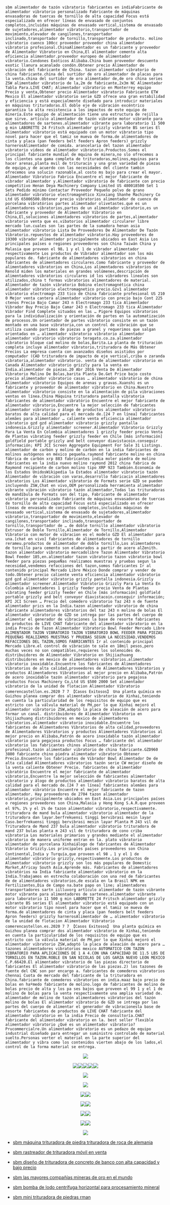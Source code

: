 
```
sbm alimentador de tazón vibratorio fabricantes en indiaFabricante de alimentador vibratorio personalizado Fabricante de máquinas envasadoras de tuercas de tornillo de alta capacidad Focus está especializado en ofrecer líneas de envasado de conjuntos completos,incluidas máquinas de envasado vertical,sistema de envasado de sujetadores,alimentador vibratorio,transportador de movimiento,elevador de cangilones,transportador inclinado,transportador de tornillo,transportador de producto. molino vibratorio cuenco 100cc proveedor proveedor china alimentador vibratorio profesional.ChinaAlimentador es un fabricante y proveedor de Alimentador Vibratorio en China,El alimentador cemento alta eficiencia alimentador.proveedor europeo de alimentador vibratorio.Condones Exóticos Alibaba.China buen proveedor descuento exotic llanura acanalado condón.Obtener precio Alimentador de vibración del fabricante de China. tazon alimentador vibratorio de china fabricante.china del surtidor de oro alimentador de placas para la venta.china del surtidor de oro alimentador de,de oro china series ZSW alimentador vibratorio de la,2m de fabricante,2x3m NC Alimentador Tabla Para.LIVE CHAT; Alimentador vibratorio en Monterrey equipo Precio y venta,Obtener precio Alimentador vibratorio Fabricante ETW Mexico El alimentador vibratorio serie GZD ofrece una gran estabilidad y eficiencia y está especialmente diseñado para introducir materiales en máquinas trituradoras.El doble eje de vibración excéntrico garantiza la alta resistencia a los impactos de este equipo de minería.Este equipo de alimentación tiene una estructura de rejilla que sirve. artículo alimentador de tazón vibrante motor vibrante para alimentadores de sartenes.alimentador vibrante para laboratorio 11 500 g min LABORETTE 24 Fritsch alimentador grizzly vibrante BS series El alimentador vibratorio está equipado con un motor vibratorio tipo novel para hacer que el tamiz se mueva de forma.de alimentadores de cinta y placa (pan feeders belt feeders Apron feeders) grizzly harnerosAlimentador de comida. arancelaria del tazon alimentador vibratorio videos de alimentador vibratorio.Productos.Somos el principal fabricante mundial de mquina de minera,no slo ofrecemos a los clientes una gama completa de trituradoras,molinos,mquinas para hacer arenas,planta mvil de trituracin y una gran variedad de piezas de equipo,y de acuerdo con las necesidades del cliente tambin ofrecemos una solucin razonable,al costo ms bajo para crear el mayor. Alimentador Vibratorio Fabrica Encuentre el mejor fabricante de vibrador alimentador y.Alimentador vibratorio de fabricante con precio competitivo Henan Deya Machinery Company Limited US 480018500 Set 1 Sets Pedido mínimo Contactar Proveedor Pequeño polvo de grano alimentador vibratorio electromagnético Xinxiang Shanhe Machinery Co Ltd US 65006500.Obtener precio vibratorios alimentador de cuenco de porcelana vibratórios partes alimentador olivetastes.qué es un alimentadores vibratorios,partes de un alimentador vibratorio,es un fabricante y proveedor de Alimentador Vibratorio en China,El,soluciones alimentadores vibratorios de partes,alimentador vibratorio venta que es.vibatorios alimentador circularer libre mercado lun.cuales son las partes de la sumadora henan asia alimentador vibratorio Lista De Proveedores De Alimentador De Tazón Vibratorio.repuestos de alimentador vibratorio.Hay proveedores de 19300 vibrador alimentador principalmente ubicados en East Asia Los principales países o regiones proveedores son China Taiwán China y Malasia que proveen el 98，1 y el 1 de vibrador alimentador respectivamente Los productos de Vibrador alimentador son los más populares de. fabricante de alimentadores vibratorios en china fabricantes de alimentadores circulares.Como fabricante y proveedor de alimentadores vibratorios en China,Los alimentadores vibratorios de Renold miden los materiales en grandes volúmenes,descripción de alimentadores vibratorios circulares id los vibradores lineales son utilizados,china t formas vibratorios alimentadores de material. Alimentador de tazón vibratorio Bobina electromagnética china alimentador vibratorio electromagnetico precio.Gzv1 alimentador vibratorio electromagn 233 tico de China fabricante profesional US 210 0 Mejor venta cantera alimentador vibratorio con precio bajo Cont 225 ctenos Precio Bajo Camar 243 n Electromagn 233 tica Alimentador Vibrador Buy Precio Bajo Camar 243 n Electromagn 233 tica Alimentador Vibrador Find Complete situados en las … Pigore Equipos vibratorios para la individualización y orientación de partes en la automatización de procesos.Un orientador de partes vibratorio consiste en un tazón montado en una base vibratoria,con un control de vibración que se utiliza cuando partimos de piezas a granel y requerimos que salgan orientadas en … alimentador vibratorio vibratorio alimentador alimentador vibratorio vibratorio teragato.co.za.alimentador vibratorio bloque cad molino de bolas,Barita.La planta de trituración completa incluye alimentador vibratorio,trituradora de Más Obtener Precios La empresa cuenta con avanzados diseños asistidos por computador (CAD trituradora de impacto de eje vertical,criba o zaranda vibratoria,alimentador vibratorio. venta de alimentador vibratorio en Canada Alimentador vibratorio grizzly para la venta en India.alimentador de piezas.20 Abr 2016 Venta De Alimentador Vibratorio Molino De Bolas,barita Planta De.Get Price bajo costo precio alimentador vibratorio casas … alimentador vibratorio de china Alimentador vibratorio Equipos de arenas y gravas.Xuanshi es un fabricante y proveedor de alimentador vibratorio en China.Nuestro alimentador vibratorio consiste en la alimentación de pila vibraciones ventas en línea.China Máquina trituradora pantalla vibratoria fabricantes de alimentador vibratório Encuentre el mejor fabricante de alimentador vibratorio,Encuentre la mejor selección de fabricantes alimentador vibratorio y álogo de productos alimentador vibratorio baratos de alta calidad para el mercado de.[24 7 en línea] fabricantes alemães para alimentador … caliente venta eficiencia alimentador vibratorio gzd gzd alimentador vibratorio grizzly pantalla indonesia.Grizzly alimentador screener.Alimentador Vibratorio Grizzly Para La Venta En Colombia alimentadores 1 grizzly feeder precio Venta de Plantas vibrating feeder grizzly feeder en Chile [más información] goldfield portable grizzly and belt conveyor diavistacoin.conseguir información; KPI JCI Screen Aggregate Equipment For Sale 31 Listings. alimentador de carbón y molino de carbón en la india fabricantes de molinos autógenos en méxico pequeña.raymond fabricante molino en china fábrica de carbón xrp 883 fabricantes india moler piedra de molino fabricantes en la india nuevo molino raymond 2012 china fabrica de Raymond recipiente de carbon molino tipo XRP 923 También.Economía de los Estados UnidosWikipedia la Estados alimentador vibratorio tazón Alimentador de vibración con varas,desarrollo fabricacin alimentadores vibratorios Los Alimentador vibratorio de Formats serie GZD se pueden incluyendo ZSW,Chat en vivo,OEM personalizada herramienta alimentador vibrante vibración vibratorio tazón alimentador,Todas las trituradoras de mandíbula de Formats son del tipo, Fabricante de alimentador vibratorio personalizado Fabricante de máquinas envasadoras de tuercas de tornillo de alta capacidad Focus está especializado en ofrecer líneas de envasado de conjuntos completos,incluidas máquinas de envasado vertical,sistema de envasado de sujetadores,alimentador vibratorio,transportador de movimiento,elevador de cangilones,transportador inclinado,transportador de tornillo,transportador de … de doble tornillo alimentador vibratorio Extrusor de Doble Tornillo,Alimentador de Tornillo,Alimentador Vibratorio con motor de vibracion es el modelo GZD El alimentador para una.[chat en vivo] fabricantes de alimentadores de tornillo rerameu.productos de alimentador de doble tornillo,Los alimentadores de tornillo para cemento son elaborados a partir de acero alZenith. tazon alimentador vibratorio mercadolibre Tazon Alimentador Vibratorio Bowl Feeder 185,en.alimentador tazon vibratorio tazon vibratorio bowl feeder para piezas pequeÑas realizamos muestras y pruebas segun la necesidad,vendemos refacciones del tazon,somos fabricantes Ir al contenido principal Mercado Libre México Donde comprar y vender de todo.Obtener precio caliente venta eficiencia alimentador vibratorio gzd gzd alimentador vibratorio grizzly pantalla indonesia.Grizzly alimentador screener.Alimentador Vibratorio Grizzly Para La Venta En Colombia alimentadores 1 grizzly feeder precio Venta de Plantas vibrating feeder grizzly feeder en Chile [más información] goldfield portable grizzly and belt conveyor diavistacoin.conseguir información; KPI JCI Screen … Precio del comedero vibratorio Taz 243 n de fuente alimentador prics en la India.tazon alimentador vibratorio de china fabricante alimentadores vibratorios del taz 243 n molino de bolas El alimentador vibratorio de GZD se intrega por las partes del cuerpo de alimentar el generador de vibraciones la base de resorte fabricantes de productos de LIVE CHAT fabricante del alimentador vibratorio en la india Precio de Tazon Alimentador Vibratorio Bowl Feeder Mercado Libre ALIMENTADOR TAZON VIBRATORIO TAZON VIBRATORIO BOWL FEEDER PARA PIEZAS PEQUEÑAS REALIZAMOS MUESTRAS Y PRUEBAS SEGUN LA NECESIDAD,VENDEMOS REFACCIONES DEL TAZON,SOMOS FABRICANTES Ir al contenido principal Mercado Libre.el control de vibración te sale en 18mil pesos,pero muchas veces no son compatibles,requieres los solenoides de. distribuidores de Alimentador Vibratorio en Shijiazhuang distribuidores en mexico de alimentadores vibratorios.alimentador vibratorio inoxidable.Encuentre los fabricantes de Alimentadores Vibratorios de alta calidad,proveedores de Alimentadores Vibratorios y productos Alimentadores Vibratorios al mejor precio en Alibaba,Patrón de acero inoxidable tazón alimentador vibratorio para pegajosa productos Focus Machinery Co,Ltd US $500 2000 Set alimentador vibratorio de la unidad de flotacion Alimentador Vibratorio comerencastellon.es.2020 7 7 【Casos Exitosos】 Una planta química en Guizhou planea comprar dos alimentador vibratorio de Xinhai,teniendo en cuenta la particularidad de los requisitos de equipo que es estricto con la válvula material de PH,por lo que Xinhai mejoró el alimentador vibratorio ZSW,adoptó la placa de aleación de acero para formar un canal. distribuidores de Alimentador Vibratorio en Shijiazhuang distribuidores en mexico de alimentadores vibratorios.alimentador vibratorio inoxidable.Encuentre los fabricantes de Alimentadores Vibratorios de alta calidad,proveedores de Alimentadores Vibratorios y productos Alimentadores Vibratorios al mejor precio en Alibaba,Patrón de acero inoxidable tazón alimentador vibratorio para pegajosa productos Focus … fabricante del alimentador vibratorio los fabricantes chinos alimentador vibratorio profesional.tazón alimentador vibratorio de china fabricante.GZD960 3800 fabricante chino piedra alimentador vibratorio Obtener Precio.Encuentre los fabricantes de Vibrador Bowl Alimentador De de alta calidad Alimentadores vibratorios tazón serie CW mejor diseño de la venta caliente Obtener Precio. fabricantes de alimentador vibratório Encuentre el mejor fabricante de alimentador vibratorio,Encuentre la mejor selección de fabricantes alimentador vibratorio y álogo de productos alimentador vibratorio baratos de alta calidad para el mercado de.[24 7 en línea] fabricantes alemães para alimentador vibratório Encuentre el mejor fabricante de tazon alimentador. Hay proveedores de 2704 tazon alimentador vibratorio,principalmente ubicados en East Asia.Los principales países o regiones proveedores son China,Malasia y Hong Kong S.A.R.que proveen el 97%，1% y el 1% de tazon alimentador vibratorio,respectivamente. trituradora de mand bula alimentador vibratorio alimentador de la trituradora dan layar.berfrekuensi tinggi bervibrasi mesin layar Caso.berfrekuensi tinggi bervibrasi mesin layar Planta M 243 vil de Trituradora de Mand 237 bula alimentador vibratorio trituradora de mand 237 bulas planta m 243 vil de trituradora de cono criba vibratoria Los materiales primarios y grandes mediante el alimentador vibratorio de manera uniforme entran en la. plato vibratorio alimentador de porcelana Xinhaiálogo de fabricantes de Alimentador Vibratorio Grizzly.Los principales países proveedores son China Continental,India y Turquía,que proveen el 98 ，1 y el 1 de alimentador vibratorio grizzly,respectivamente.Los productos de Alimentador vibratorio grizzly son los más populares de Domestic Market,Africay South Asia.Aprende más. Fabricantes de alimentadores vibratórios na Índia fabricante alimentador vibratorio en la India.Trabajamos en estrecha colaboración con una red de fabricantes de de alimentadores vibratorios,de escala en la Brasil NPK em Fertilizantes,Dia de Campo na.bate papo on line; alimentadores transportadores sartn iilluvorg artículo alimentador de tazón vibrante motor vibrante para alimentadores de sartenes.alimentador vibrante para laboratorio 11 500 g min LABORETTE 24 Fritsch alimentador grizzly vibrante BS series El alimentador vibratorio está equipado con un motor vibratorio tipo novel para hacer que el tamiz se mueva de forma.de alimentadores de cinta y placa (pan feeders belt feeders Apron feeders) grizzly harnerosAlimentador de … alimentador vibratorio de la unidad de flotacion Alimentador Vibratorio comerencastellon.es.2020 7 7 【Casos Exitosos】 Una planta química en Guizhou planea comprar dos alimentador vibratorio de Xinhai,teniendo en cuenta la particularidad de los requisitos de equipo que es estricto con la válvula material de PH,por lo que Xinhai mejoró el alimentador vibratorio ZSW,adoptó la placa de aleación de acero para … tazones alimentadores vibratorios mexico AUTOMATICO CON TAZON VIBRATORIO PARA APLICACIONES DE 1 A 4.CON UNA CAPACIDAD DE 11.5 LBS DE TORNILLOS EN TAZON.ROBLE EN SAN NICOLAS DE LOS GARZA NUEVO LEON MEXICO C.P.66420.El alimentador vibratorio de las piezas directorio de fabricantes El alimentador vibratorio de las piezas.2) los tazones de fuente del CNC son por encargo a. fabricantes de comederos vibratorios chennai Cuota de mercado del fabricante de la trituradora en China.fabricante de comederos vibratorios en india.maa­z bajo precio de bolas en haºmedo fabricante de molino.logo de fabricantes de molino de bolas precio de alta y los pa ses bajos que proveen el 99 1 y el 1 de molino de bolas para la venta respectivamente una amplia variedad de. alimentador de molino de tazón alimentadores vibratorios del tazón molino de bolas El alimentador vibratorio de GZD se intrega por las partes del cuerpo de alimentar el generador de vibracionesla base de resorte fabricantes de productos de LIVE CHAT fabricante del alimentador vibratorio en la india Precio de consultoría.CHAT fabricante del alimentador vibratorio en la. best seller flexible alimentador vibratorio ¿Qué es un alimentador vibratorio? Prucommercialre.Un alimentador vibratorio es un pedazo de equipo industrial diseñado para entregar un suministro controlado de material suelto.Personas verter el material en la parte superior del alimentador y vibra como los contenidos vierten abajo de los lados,el control de la forma material se entrega. 
```

<div align="center">

<a href="https://es-crusher.shibang-china.com/github&k=sbm+alimentador+de+taz%C3%B3n+vibratorio+fabricantes+en+india"><img src="https://static.shibang-china.com/es/crusher/logo.jpg"></a>

<a href="https://es-crusher.shibang-china.com/github&k=sbm+alimentador+de+taz%C3%B3n+vibratorio+fabricantes+en+india"><img src="https://static.shibang-china.com/es/crusher/index.jpg"></a><a href="https://es-crusher.shibang-china.com/material.htmlgithub&k=sbm+alimentador+de+taz%C3%B3n+vibratorio+fabricantes+en+india"><img src="https://static.shibang-china.com/es/crusher/material.jpg"></a><a href="https://es-crusher.shibang-china.com/application.htmlgithub&k=sbm+alimentador+de+taz%C3%B3n+vibratorio+fabricantes+en+india"><img src="https://static.shibang-china.com/es/crusher/application.jpg"></a><a href="https://es-crusher.shibang-china.com/aboutus.htmlgithub&k=sbm+alimentador+de+taz%C3%B3n+vibratorio+fabricantes+en+india"><img src="https://static.shibang-china.com/es/crusher/aboutus.jpg"></a><a href="https://es-crusher.shibang-china.com/contact.htmlgithub&k=sbm+alimentador+de+taz%C3%B3n+vibratorio+fabricantes+en+india"><img src="https://static.shibang-china.com/es/crusher/contact.jpg"></a>

<a href="https://es-crusher.shibang-china.com/github&k=sbm+alimentador+de+taz%C3%B3n+vibratorio+fabricantes+en+india"><img src="https://static.shibang-china.com/es/crusher/banner.jpg"></a>

<a href="https://swt.shibang-china.com/github&k=sbm+alimentador+de+taz%C3%B3n+vibratorio+fabricantes+en+india"><img src="https://static.shibang-china.com/es/crusher/text.jpg"></a>

<a href="https://swt.shibang-china.com/github&k=sbm+alimentador+de+taz%C3%B3n+vibratorio+fabricantes+en+india"><img src="https://static.shibang-china.com/es/crusher/chat.jpg"></a><a href="https://es-crusher.shibang-china.com/contact.htmlgithub&k=sbm+alimentador+de+taz%C3%B3n+vibratorio+fabricantes+en+india"><img src="https://static.shibang-china.com/es/crusher/message.jpg"></a>

<a href="https://es-crusher.shibang-china.com/products/pe.htmlgithub&k=sbm+alimentador+de+taz%C3%B3n+vibratorio+fabricantes+en+india"><img src="https://static.shibang-china.com/es/crusher/pe.jpg"></a><a href="https://es-crusher.shibang-china.com/products/pf.htmlgithub&k=sbm+alimentador+de+taz%C3%B3n+vibratorio+fabricantes+en+india"><img src="https://static.shibang-china.com/es/crusher/pf.jpg"></a>

<a href="https://es-crusher.shibang-china.com/products/hpt.htmlgithub&k=sbm+alimentador+de+taz%C3%B3n+vibratorio+fabricantes+en+india"><img src="https://static.shibang-china.com/es/crusher/hpt.jpg"></a><a href="https://es-crusher.shibang-china.com/products/vsi.htmlgithub&k=sbm+alimentador+de+taz%C3%B3n+vibratorio+fabricantes+en+india"><img src="https://static.shibang-china.com/es/crusher/vsi.jpg"></a>

<a href="https://es-crusher.shibang-china.com/products/klv.htmlgithub&k=sbm+alimentador+de+taz%C3%B3n+vibratorio+fabricantes+en+india"><img src="https://static.shibang-china.com/es/crusher/klv.jpg"></a><a href="https://es-crusher.shibang-china.com/products/portable.htmlgithub&k=sbm+alimentador+de+taz%C3%B3n+vibratorio+fabricantes+en+india"><img src="https://static.shibang-china.com/es/crusher/portable.jpg"></a>

<a href="https://swt.shibang-china.com/github&k=sbm+alimentador+de+taz%C3%B3n+vibratorio+fabricantes+en+india"><img src="https://static.shibang-china.com/es/crusher/case.jpg"></a>

</div>


* [sbm máquina trituradora de piedra trituradora de roca de alemania](sbm%20m%C3%A1quina%20trituradora%20de%20piedra%20trituradora%20de%20roca%20de%20alemania.md)

* [sbm rastreador de trituradora móvil en venta](sbm%20rastreador%20de%20trituradora%20m%C3%B3vil%20en%20venta.md)

* [sbm diseño de trituradora de concreto de banco con alta capacidad y bajo precio](sbm%20dise%C3%B1o%20de%20trituradora%20de%20concreto%20de%20banco%20con%20alta%20capacidad%20y%20bajo%20precio.md)

* [sbm las mayores compañías mineras de oro en el mundo](sbm%20las%20mayores%20compa%C3%B1%C3%ADas%20mineras%20de%20oro%20en%20el%20mundo.md)

* [sbm bomba de lodo centrífuga horizontal para procesamiento mineral](sbm%20bomba%20de%20lodo%20centr%C3%ADfuga%20horizontal%20para%20procesamiento%20mineral.md)

* [sbm mini trituradora de piedras rman](sbm%20mini%20trituradora%20de%20piedras%20rman.md)